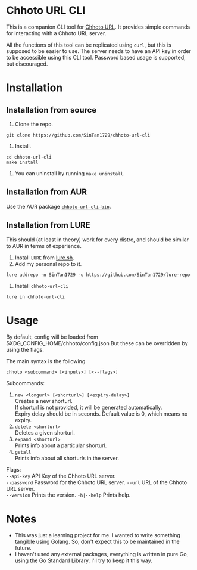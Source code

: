 # Chhoto URL CLI
This is a companion CLI tool for [Chhoto URL](https://github.com/SinTan1729/chhoto-url). It provides simple commands for interacting with
a Chhoto URL server.

All the functions of this tool can be replicated using `curl`, but this is supposed to be easier to use. The server needs to have an API key
in order to be accessible using this CLI tool. Password based usage is supported, but discouraged.

# Installation
## Installation from source
1. Clone the repo.
```
git clone https://github.com/SinTan1729/chhoto-url-cli
```
1. Install.
```
cd chhoto-url-cli
make install
```
1. You can uninstall by running `make uninstall`.

## Installation from AUR
Use the AUR package [`chhoto-url-cli-bin`](https://aur.archlinux.org/packages/chhoto-url-cli-bin).

## Installation from LURE
This should (at least in theory) work for every distro, and should be similar to AUR in terms of experience.
1. Install `LURE` from [lure.sh](https://lure.sh).
1. Add my personal repo to it.
```
lure addrepo -n SinTan1729 -u https://github.com/SinTan1729/lure-repo
```
1. Install `chhoto-url-cli`
```
lure in chhoto-url-cli
```

# Usage
By default, config will be loaded from $XDG_CONFIG_HOME/chhoto/config.json
But these can be overridden by using the flags.

The main syntax is the following
```
chhoto <subcommand> [<inputs>] [<--flags>]
```

Subcommands:
1.  `new <longurl> [<shorturl>] [<expiry-delay>]`  
    Creates a new shorturl.  
    If shorturl is not provided, it will be generated automatically.  
    Expiry delay should be in seconds. Default value is 0, which means no expiry.
1.  `delete <shorturl>`  
    Deletes a given shorturl.
1.  `expand <shorturl>`  
    Prints info about a particular shorturl.
1.  `getall`  
    Prints info about all shorturls in the server.

Flags:  
    `--api-key`    API Key of the Chhoto URL server.  
    `--password`   Password for the Chhoto URL server.
    `--url`        URL of the Chhoto URL server.  
    `--version`    Prints the version.
    `-h|--help`    Prints help.

# Notes
- This was just a learning project for me. I wanted to write something tangible using Golang. So, don't expect this to be maintained in the future.
- I haven't used any external packages, everything is written in pure Go, using the Go Standard Library. I'll try to keep it this way.
